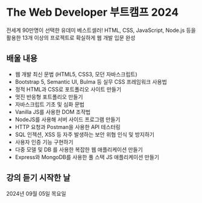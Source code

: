 # The Web Developer 부트캠프 2024
전세계 90만명이 선택한 유데미 베스트셀러! HTML, CSS, JavaScript, Node.js 등을 활용한 13개 이상의 프로젝트로 확실하게 웹 개발 입문 완성

## 배울 내용
- 웹 개발 최신 문법 (HTML5, CSS3, 모던 자바스크립트)
- Bootstrap 5, Semantic UI, Bulma 등 실무 CSS 프레임워크 사용법
- 정적 HTML과 CSS로 포트폴리오 사이트 만들기
- 멋진 반응형 포트폴리오 만들기
- 자바스크립트 기초 및 심화 문법
- Vanilla JS를 사용한 DOM 조작법
- NodeJS를 사용해 서버 사이드 프로그램 만들기
- HTTP 요청과 Postman을 사용한 API 테스터링
- SQL 인젝션, XSS 등 자주 발생하는 보안 위협 인식 및 방지하기
- 사용자 인증 기능 구현하기
- 다중 모델 및 DB 를 사용한 복잡한 웹 애플리케이션 만들기
- Express와 MongoDB를 사용한 풀 스택 JS 애플리케이션 만들기

## 강의 듣기 시작한 날
2024년 09월 05일 목요일